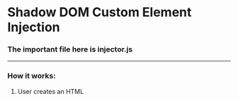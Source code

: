 # Shadow DOM Custom Element Injection

### The important file here is injector.js

---

### How it works:
1. User creates an HTML <template> and pastes it into injector.js
1. User creates a class for the template
1. Any HTML page with injector.js attached to it can utilize and reuse the custom elements via Shadow DOM
